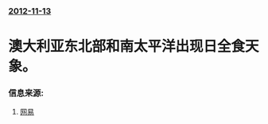 ### [2012-11-13](/news/2012/11/13/index.md)

##### 
# 澳大利亚东北部和南太平洋出现日全食天象。




### 信息来源:

1. [网易](http://discovery.163.com/12/1114/10/8G90LNMR000125LI.html)
